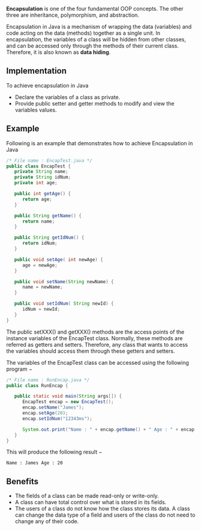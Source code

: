 **Encapsulation** is one of the four fundamental OOP concepts. The other three are inheritance, polymorphism, and abstraction.

Encapsulation in Java is a mechanism of wrapping the data (variables) and code acting on the data (methods) together as a single unit. In encapsulation, the variables of a class will be hidden from other classes, and can be accessed only through the methods of their current class. Therefore, it is also known as **data hiding**.

## Implementation

To achieve encapsulation in Java

* Declare the variables of a class as private.
* Provide public setter and getter methods to modify and view the variables values.

## Example

Following is an example that demonstrates how to achieve Encapsulation in Java

```java
/* File name : EncapTest.java */
public class EncapTest {
   private String name;
   private String idNum;
   private int age;

   public int getAge() {
      return age;
   }

   public String getName() {
      return name;
   }

   public String getIdNum() {
      return idNum;
   }

   public void setAge( int newAge) {
      age = newAge;
   }

   public void setName(String newName) {
      name = newName;
   }

   public void setIdNum( String newId) {
      idNum = newId;
   }
}
```

The public setXXX() and getXXX() methods are the access points of the instance variables of the EncapTest class. Normally, these methods are referred as getters and setters. Therefore, any class that wants to access the variables should access them through these getters and setters.

The variables of the EncapTest class can be accessed using the following program −

```java
/* File name : RunEncap.java */
public class RunEncap {

   public static void main(String args[]) {
      EncapTest encap = new EncapTest();
      encap.setName("James");
      encap.setAge(20);
      encap.setIdNum("12343ms");

      System.out.print("Name : " + encap.getName() + " Age : " + encap.getAge());
   }
}
```

This will produce the following result −

```
Name : James Age : 20
```

## Benefits

* The fields of a class can be made read-only or write-only.
* A class can have total control over what is stored in its fields.
* The users of a class do not know how the class stores its data. A class can change the data type of a field and users of the class do not need to change any of their code.